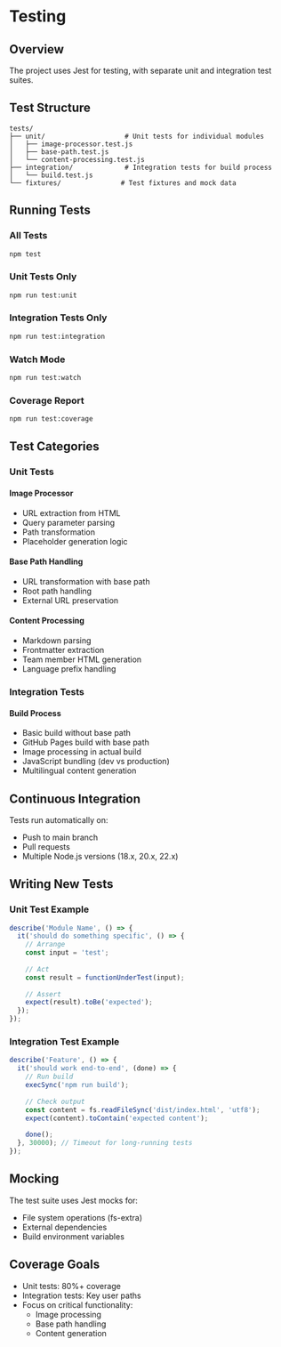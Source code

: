 # Testing

## Overview

The project uses Jest for testing, with separate unit and integration test suites.

## Test Structure

```
tests/
├── unit/                    # Unit tests for individual modules
│   ├── image-processor.test.js
│   ├── base-path.test.js
│   └── content-processing.test.js
├── integration/             # Integration tests for build process
│   └── build.test.js
└── fixtures/               # Test fixtures and mock data
```

## Running Tests

### All Tests
```bash
npm test
```

### Unit Tests Only
```bash
npm run test:unit
```

### Integration Tests Only
```bash
npm run test:integration
```

### Watch Mode
```bash
npm run test:watch
```

### Coverage Report
```bash
npm run test:coverage
```

## Test Categories

### Unit Tests

#### Image Processor
- URL extraction from HTML
- Query parameter parsing
- Path transformation
- Placeholder generation logic

#### Base Path Handling
- URL transformation with base path
- Root path handling
- External URL preservation

#### Content Processing
- Markdown parsing
- Frontmatter extraction
- Team member HTML generation
- Language prefix handling

### Integration Tests

#### Build Process
- Basic build without base path
- GitHub Pages build with base path
- Image processing in actual build
- JavaScript bundling (dev vs production)
- Multilingual content generation

## Continuous Integration

Tests run automatically on:
- Push to main branch
- Pull requests
- Multiple Node.js versions (18.x, 20.x, 22.x)

## Writing New Tests

### Unit Test Example
```javascript
describe('Module Name', () => {
  it('should do something specific', () => {
    // Arrange
    const input = 'test';
    
    // Act
    const result = functionUnderTest(input);
    
    // Assert
    expect(result).toBe('expected');
  });
});
```

### Integration Test Example
```javascript
describe('Feature', () => {
  it('should work end-to-end', (done) => {
    // Run build
    execSync('npm run build');
    
    // Check output
    const content = fs.readFileSync('dist/index.html', 'utf8');
    expect(content).toContain('expected content');
    
    done();
  }, 30000); // Timeout for long-running tests
});
```

## Mocking

The test suite uses Jest mocks for:
- File system operations (fs-extra)
- External dependencies
- Build environment variables

## Coverage Goals

- Unit tests: 80%+ coverage
- Integration tests: Key user paths
- Focus on critical functionality:
  - Image processing
  - Base path handling
  - Content generation
